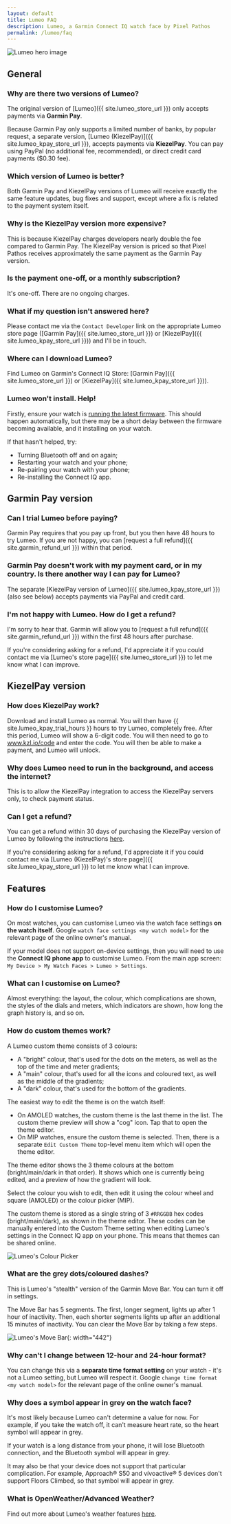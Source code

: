 ```yaml
---
layout: default
title: Lumeo FAQ
description: Lumeo, a Garmin Connect IQ watch face by Pixel Pathos
permalink: /lumeo/faq
---
```

![Lumeo hero image](/images/lumeo-hero-image.png)

## General

### Why are there two versions of Lumeo?
The original version of [Lumeo]({{ site.lumeo_store_url }}) only accepts payments via **Garmin Pay**.

Because Garmin Pay only supports a limited number of banks, by popular request, a separate version, [Lumeo (KiezelPay)]({{ site.lumeo_kpay_store_url }}), accepts payments via **KiezelPay**. You can pay using PayPal (no additional fee, recommended), or direct credit card payments ($0.30 fee).

### Which version of Lumeo is better?
Both Garmin Pay and KiezelPay versions of Lumeo will receive exactly the same feature updates, bug fixes and support, except where a fix is related to the payment system itself.

### Why is the KiezelPay version more expensive?
This is because KiezelPay charges developers nearly double the fee compared to Garmin Pay. The KiezelPay version is priced so that Pixel Pathos receives approximately the same payment as the Garmin Pay version.

### Is the payment one-off, or a monthly subscription?
It's one-off. There are no ongoing charges.

### What if my question isn't answered here?
Please contact me via the ```Contact Developer``` link on the appropriate Lumeo store page ([Garmin Pay]({{ site.lumeo_store_url }}) or [KiezelPay]({{ site.lumeo_kpay_store_url }})) and I'll be in touch.

### Where can I download Lumeo?
Find Lumeo on Garmin's Connect IQ Store: [Garmin Pay]({{ site.lumeo_store_url }}) or [KiezelPay]({{ site.lumeo_kpay_store_url }})).

### Lumeo won't install. Help!
Firstly, ensure your watch is [running the latest firmware](https://support.garmin.com/en-GB/?faq=ZKn5UHHyEF9J3MPROKwRj8). This should happen automatically, but there may be a short delay between the firmware becoming available, and it installing on your watch.

If that hasn't helped, try:
- Turning Bluetooth off and on again;
- Restarting your watch and your phone;
- Re-pairing your watch with your phone;
- Re-installing the Connect IQ app.

## Garmin Pay version

### Can I trial Lumeo before paying?
Garmin Pay requires that you pay up front, but you then have 48 hours to try Lumeo. If you are not happy, you can [request a full refund]({{ site.garmin_refund_url }}) within that period.

### Garmin Pay doesn't work with my payment card, or in my country. Is there another way I can pay for Lumeo?
The separate [KiezelPay version of Lumeo]({{ site.lumeo_kpay_store_url }}) (also see below) accepts payments via PayPal and credit card.

### I'm not happy with Lumeo. How do I get a refund?
I'm sorry to hear that. Garmin will allow you to [request a full refund]({{ site.garmin_refund_url }}) within the first 48 hours after purchase.

If you're considering asking for a refund, I'd appreciate it if you could contact me via [Lumeo's store page]({{ site.lumeo_store_url }}) to let me know what I can improve.

## KiezelPay version

### How does KiezelPay work?
Download and install Lumeo as normal. You will then have {{ site.lumeo_kpay_trial_hours }} hours to try Lumeo, completely free. After this period, Lumeo will show a 6-digit code. You will then need to go to www.kzl.io/code and enter the code. You will then be able to make a payment, and Lumeo will unlock.

### Why does Lumeo need to run in the background, and access the internet?
This is to allow the KiezelPay integration to access the KiezelPay servers only, to check payment status.

### Can I get a refund?
You can get a refund within 30 days of purchasing the KiezelPay version of Lumeo by following the instructions [here](https://kiezelpay.com/faq/faq-refund).

If you're considering asking for a refund, I'd appreciate it if you could contact me via [Lumeo (KiezelPay)'s store page]({{ site.lumeo_kpay_store_url }}) to let me know what I can improve.

## Features

### How do I customise Lumeo?
On most watches, you can customise Lumeo via the watch face settings **on the watch itself**. Google ```watch face settings <my watch model>``` for the relevant page of the online owner's manual.

If your model does not support on-device settings, then you will need to use the **Connect IQ phone app** to customise Lumeo. From the main app screen: ```My Device > My Watch Faces > Lumeo > Settings```.

### What can I customise on Lumeo?
Almost everything: the layout, the colour, which complications are shown, the styles of the dials and meters, which indicators are shown, how long the graph history is, and so on.

### How do custom themes work?
A Lumeo custom theme consists of 3 colours:
- A "bright" colour, that's used for the dots on the meters, as well as the top of the time and meter gradients;
- A "main" colour, that's used for all the icons and coloured text, as well as the middle of the gradients;
- A "dark" colour, that's used for the bottom of the gradients.

The easiest way to edit the theme is on the watch itself:
- On AMOLED watches, the custom theme is the last theme in the list. The custom theme preview will show a "cog" icon. Tap that to open the theme editor.
- On MIP watches, ensure the custom theme is selected. Then, there is a separate ```Edit Custom Theme``` top-level menu item which will open the theme editor.

The theme editor shows the 3 theme colours at the bottom (bright/main/dark in that order). It shows which one is currently being edited, and a preview of how the gradient will look.

Select the colour you wish to edit, then edit it using the colour wheel and square (AMOLED) or the colour picker (MIP).

The custom theme is stored as a single string of 3 ```#RRGGBB``` hex codes (bright/main/dark), as shown in the theme editor. These codes can be manually entered into the Custom Theme setting when editing Lumeo's settings in the Connect IQ app on your phone. This means that themes can be shared online.

![Lumeo's Colour Picker](/images/lumeo-colour-picker.png)

### What are the grey dots/coloured dashes?
This is Lumeo's "stealth" version of the Garmin Move Bar. You can turn it off in settings.

The Move Bar has 5 segments. The first, longer segment, lights up after 1 hour of inactivity. Then, each shorter segments lights up after an additional 15 minutes of inactivity. You can clear the Move Bar by taking a few steps.

![Lumeo's Move Bar](/images/lumeo-move-bar.png){: width="442"}

### Why can't I change between 12-hour and 24-hour format?
You can change this via a **separate time format setting** on your watch - it's not a Lumeo setting, but Lumeo will respect it. Google ```change time format <my watch model>``` for the relevant page of the online owner's manual.

### Why does a symbol appear in grey on the watch face?
It's most likely because Lumeo can't determine a value for now. For example, if you take the watch off, it can't measure heart rate, so the heart symbol will appear in grey.

If your watch is a long distance from your phone, it will lose Bluetooth connection, and the Bluetooth symbol will appear in grey.

It may also be that your device does not support that particular complication. For example, Approach® S50 and vívoactive® 5 devices don't support Floors Climbed, so that symbol will appear in grey.

### What is OpenWeather/Advanced Weather?
Find out more about Lumeo's weather features [here](/lumeo/weather).